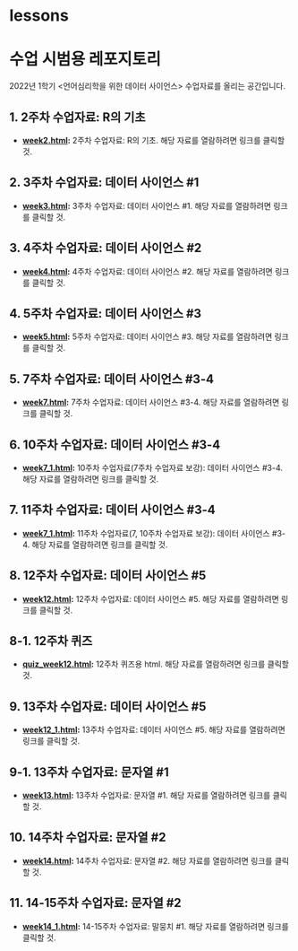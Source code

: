 # lessons
수업 시범용 레포지토리
=======
2022년 1학기 <언어심리학을 위한 데이터 사이언스> 수업자료를 올리는 공간입니다.

## 1. 2주차 수업자료: R의 기초

* **[week2.html](http://cognitivepsychology.github.io/data_science_for_psycholinguistics/week2.html):** 2주차 수업자료: R의 기초. 해당 자료를 열람하려면 링크를 클릭할 것. 

## 2. 3주차 수업자료: 데이터 사이언스 #1

* **[week3.html](http://cognitivepsychology.github.io/data_science_for_psycholinguistics/week3.html):** 3주차 수업자료: 데이터 사이언스 #1. 해당 자료를 열람하려면 링크를 클릭할 것. 

## 3. 4주차 수업자료: 데이터 사이언스 #2

* **[week4.html](http://cognitivepsychology.github.io/data_science_for_psycholinguistics/week4.html):** 4주차 수업자료: 데이터 사이언스 #2. 해당 자료를 열람하려면 링크를 클릭할 것. 

## 4. 5주차 수업자료: 데이터 사이언스 #3

* **[week5.html](http://cognitivepsychology.github.io/data_science_for_psycholinguistics/week5.html):** 5주차 수업자료: 데이터 사이언스 #3. 해당 자료를 열람하려면 링크를 클릭할 것. 

## 5. 7주차 수업자료: 데이터 사이언스 #3-4

* **[week7.html](http://cognitivepsychology.github.io/data_science_for_psycholinguistics/week7.html):** 7주차 수업자료: 데이터 사이언스 #3-4. 해당 자료를 열람하려면 링크를 클릭할 것. 

## 6. 10주차 수업자료: 데이터 사이언스 #3-4

* **[week7_1.html](http://cognitivepsychology.github.io/data_science_for_psycholinguistics/week7_1.html):** 10주차 수업자료(7주차 수업자료 보강): 데이터 사이언스 #3-4. 해당 자료를 열람하려면 링크를 클릭할 것. 

## 7. 11주차 수업자료: 데이터 사이언스 #3-4

* **[week7_1.html](http://cognitivepsychology.github.io/data_science_for_psycholinguistics/week7_1.html):** 11주차 수업자료(7, 10주차 수업자료 보강): 데이터 사이언스 #3-4. 해당 자료를 열람하려면 링크를 클릭할 것. 

## 8. 12주차 수업자료: 데이터 사이언스 #5

* **[week12.html](http://cognitivepsychology.github.io/data_science_for_psycholinguistics/week12.html):** 12주차 수업자료: 데이터 사이언스 #5. 해당 자료를 열람하려면 링크를 클릭할 것. 

## 8-1. 12주차 퀴즈

* **[quiz_week12.html](http://cognitivepsychology.github.io/data_science_for_psycholinguistics/quiz_week12.html):** 12주차 퀴즈용 html. 해당 자료를 열람하려면 링크를 클릭할 것. 

## 9. 13주차 수업자료: 데이터 사이언스 #5

* **[week12_1.html](http://cognitivepsychology.github.io/data_science_for_psycholinguistics/week12_1.html):** 13주차 수업자료: 데이터 사이언스 #5. 해당 자료를 열람하려면 링크를 클릭할 것. 

## 9-1. 13주차 수업자료: 문자열 #1

* **[week13.html](http://cognitivepsychology.github.io/data_science_for_psycholinguistics/week13.html):** 13주차 수업자료: 문자열 #1. 해당 자료를 열람하려면 링크를 클릭할 것. 

## 10. 14주차 수업자료: 문자열 #2

* **[week14.html](http://cognitivepsychology.github.io/data_science_for_psycholinguistics/week14.html):** 14주차 수업자료: 문자열 #2. 해당 자료를 열람하려면 링크를 클릭할 것. 

## 11. 14-15주차 수업자료: 문자열 #2

* **[week14_1.html](http://cognitivepsychology.github.io/data_science_for_psycholinguistics/week14_1.html):** 14-15주차 수업자료: 말뭉치 #1. 해당 자료를 열람하려면 링크를 클릭할 것. 